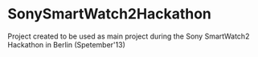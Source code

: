 SonySmartWatch2Hackathon
========================

Project created to be used as main project during the Sony SmartWatch2 Hackathon in Berlin (Spetember'13)
